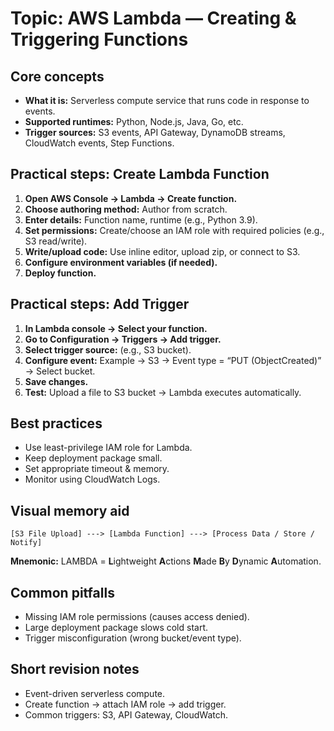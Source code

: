 # Topic: AWS Lambda — Creating & Triggering Functions

## Core concepts

* **What it is:** Serverless compute service that runs code in response to events.
* **Supported runtimes:** Python, Node.js, Java, Go, etc.
* **Trigger sources:** S3 events, API Gateway, DynamoDB streams, CloudWatch events, Step Functions.

## Practical steps: Create Lambda Function

1. **Open AWS Console → Lambda → Create function.**
2. **Choose authoring method:** Author from scratch.
3. **Enter details:** Function name, runtime (e.g., Python 3.9).
4. **Set permissions:** Create/choose an IAM role with required policies (e.g., S3 read/write).
5. **Write/upload code:** Use inline editor, upload zip, or connect to S3.
6. **Configure environment variables (if needed).**
7. **Deploy function.**

## Practical steps: Add Trigger

1. **In Lambda console → Select your function.**
2. **Go to Configuration → Triggers → Add trigger.**
3. **Select trigger source:** (e.g., S3 bucket).
4. **Configure event:** Example → S3 → Event type = “PUT (ObjectCreated)” → Select bucket.
5. **Save changes.**
6. **Test:** Upload a file to S3 bucket → Lambda executes automatically.

## Best practices

* Use least-privilege IAM role for Lambda.
* Keep deployment package small.
* Set appropriate timeout & memory.
* Monitor using CloudWatch Logs.

## Visual memory aid

```
[S3 File Upload] ---> [Lambda Function] ---> [Process Data / Store / Notify]
```

**Mnemonic:** LAMBDA = **L**ightweight **A**ctions **M**ade **B**y **D**ynamic **A**utomation.

## Common pitfalls

* Missing IAM role permissions (causes access denied).
* Large deployment package slows cold start.
* Trigger misconfiguration (wrong bucket/event type).

## Short revision notes

* Event-driven serverless compute.
* Create function → attach IAM role → add trigger.
* Common triggers: S3, API Gateway, CloudWatch.

